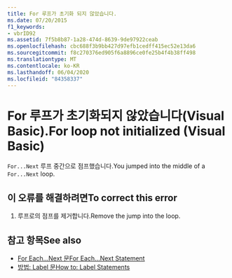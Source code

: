 ```yaml
---
title: For 루프가 초기화 되지 않았습니다.
ms.date: 07/20/2015
f1_keywords:
- vbrID92
ms.assetid: 7f5b8b87-1a28-474d-8639-9de97922ceab
ms.openlocfilehash: cbc688f3b9bb427d97efb1cedff415ec52e13da6
ms.sourcegitcommit: f8c270376ed905f6a8896ce0fe25b4f4b38ff498
ms.translationtype: MT
ms.contentlocale: ko-KR
ms.lasthandoff: 06/04/2020
ms.locfileid: "84358337"
---
```

# <a name="for-loop-not-initialized-visual-basic"></a><span data-ttu-id="c25c7-102">For 루프가 초기화되지 않았습니다(Visual Basic).</span><span class="sxs-lookup"><span data-stu-id="c25c7-102">For loop not initialized (Visual Basic)</span></span>
<span data-ttu-id="c25c7-103">`For...Next` 루프 중간으로 점프했습니다.</span><span class="sxs-lookup"><span data-stu-id="c25c7-103">You jumped into the middle of a `For...Next` loop.</span></span>  
  
## <a name="to-correct-this-error"></a><span data-ttu-id="c25c7-104">이 오류를 해결하려면</span><span class="sxs-lookup"><span data-stu-id="c25c7-104">To correct this error</span></span>  
  
1. <span data-ttu-id="c25c7-105">루프로의 점프를 제거합니다.</span><span class="sxs-lookup"><span data-stu-id="c25c7-105">Remove the jump into the loop.</span></span>  
  
## <a name="see-also"></a><span data-ttu-id="c25c7-106">참고 항목</span><span class="sxs-lookup"><span data-stu-id="c25c7-106">See also</span></span>

- [<span data-ttu-id="c25c7-107">For Each...Next 문</span><span class="sxs-lookup"><span data-stu-id="c25c7-107">For Each...Next Statement</span></span>](../language-reference/statements/for-each-next-statement.md)
- [<span data-ttu-id="c25c7-108">방법: Label 문</span><span class="sxs-lookup"><span data-stu-id="c25c7-108">How to: Label Statements</span></span>](../programming-guide/program-structure/how-to-label-statements.md)
